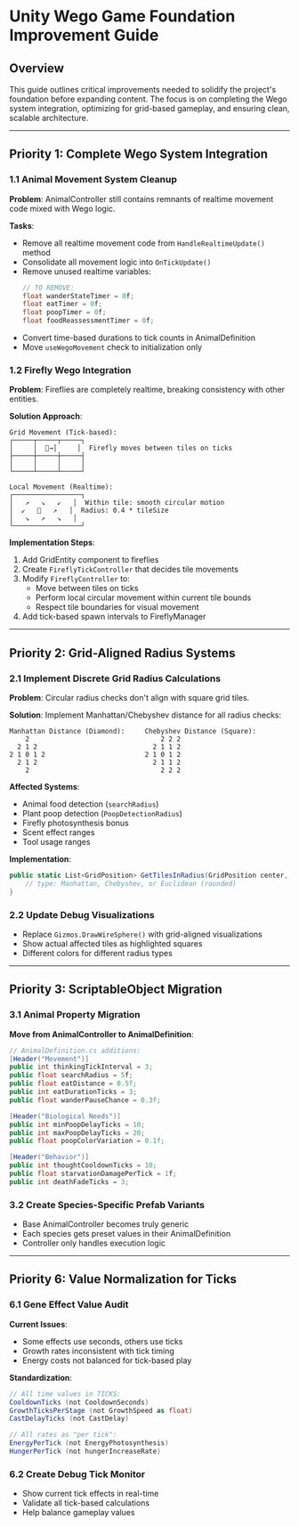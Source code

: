 # Unity Wego Game Foundation Improvement Guide

## Overview
This guide outlines critical improvements needed to solidify the project's foundation before expanding content. The focus is on completing the Wego system integration, optimizing for grid-based gameplay, and ensuring clean, scalable architecture.

---

## Priority 1: Complete Wego System Integration

### 1.1 Animal Movement System Cleanup
**Problem**: AnimalController still contains remnants of realtime movement code mixed with Wego logic.

**Tasks**:
- Remove all realtime movement code from `HandleRealtimeUpdate()` method
- Consolidate all movement logic into `OnTickUpdate()` 
- Remove unused realtime variables:
  ```csharp
  // TO REMOVE:
  float wanderStateTimer = 0f;
  float eatTimer = 0f;
  float poopTimer = 0f;
  float foodReassessmentTimer = 0f;
  ```
- Convert time-based durations to tick counts in AnimalDefinition
- Move `useWegoMovement` check to initialization only

### 1.2 Firefly Wego Integration
**Problem**: Fireflies are completely realtime, breaking consistency with other entities.

**Solution Approach**:
```
Grid Movement (Tick-based):
┌─────┬─────┬─────┐
│     │  🦟→│     │  Firefly moves between tiles on ticks
├─────┼─────┼─────┤
│     │     │     │  
└─────┴─────┴─────┘

Local Movement (Realtime):
┌─────────────────┐
│   ↗️   ↘️   ↙️   │  Within tile: smooth circular motion
│  ↙️   🦟   ↗️   │  Radius: 0.4 * tileSize
│   ↘️   ↗️   ↘️   │
└─────────────────┘
```

**Implementation Steps**:
1. Add GridEntity component to fireflies
2. Create `FireflyTickController` that decides tile movements
3. Modify `FireflyController` to:
   - Move between tiles on ticks
   - Perform local circular movement within current tile bounds
   - Respect tile boundaries for visual movement
4. Add tick-based spawn intervals to FireflyManager

---

## Priority 2: Grid-Aligned Radius Systems

### 2.1 Implement Discrete Grid Radius Calculations
**Problem**: Circular radius checks don't align with square grid tiles.

**Solution**: Implement Manhattan/Chebyshev distance for all radius checks:

```
Manhattan Distance (Diamond):     Chebyshev Distance (Square):
    2                                 2 2 2
  2 1 2                             2 1 1 2
2 1 0 1 2                         2 1 0 1 2
  2 1 2                             2 1 1 2
    2                                 2 2 2
```

**Affected Systems**:
- Animal food detection (`searchRadius`)
- Plant poop detection (`PoopDetectionRadius`)
- Firefly photosynthesis bonus
- Scent effect ranges
- Tool usage ranges

**Implementation**:
```csharp
public static List<GridPosition> GetTilesInRadius(GridPosition center, int radius, RadiusType type) {
    // type: Manhattan, Chebyshev, or Euclidean (rounded)
}
```

### 2.2 Update Debug Visualizations
- Replace `Gizmos.DrawWireSphere()` with grid-aligned visualizations
- Show actual affected tiles as highlighted squares
- Different colors for different radius types

---

## Priority 3: ScriptableObject Migration

### 3.1 Animal Property Migration
**Move from AnimalController to AnimalDefinition**:
```csharp
// AnimalDefinition.cs additions:
[Header("Movement")]
public int thinkingTickInterval = 3;
public float searchRadius = 5f;
public float eatDistance = 0.5f;
public int eatDurationTicks = 3;
public float wanderPauseChance = 0.3f;

[Header("Biological Needs")]
public int minPoopDelayTicks = 10;
public int maxPoopDelayTicks = 20;
public float poopColorVariation = 0.1f;

[Header("Behavior")]
public int thoughtCooldownTicks = 10;
public float starvationDamagePerTick = 1f;
public int deathFadeTicks = 3;
```

### 3.2 Create Species-Specific Prefab Variants
- Base AnimalController becomes truly generic
- Each species gets preset values in their AnimalDefinition
- Controller only handles execution logic

---

## Priority 6: Value Normalization for Ticks

### 6.1 Gene Effect Value Audit
**Current Issues**:
- Some effects use seconds, others use ticks
- Growth rates inconsistent with tick timing
- Energy costs not balanced for tick-based play

**Standardization**:
```csharp
// All time values in TICKS:
CooldownTicks (not CooldownSeconds)
GrowthTicksPerStage (not GrowthSpeed as float)
CastDelayTicks (not CastDelay)

// All rates as "per tick":
EnergyPerTick (not EnergyPhotosynthesis)
HungerPerTick (not hungerIncreaseRate)
```

### 6.2 Create Debug Tick Monitor
- Show current tick effects in real-time
- Validate all tick-based calculations
- Help balance gameplay values

